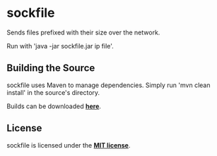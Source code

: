 # sockfile
Sends files prefixed with their size over the network.

Run with 'java -jar sockfile.jar ip file'.

## Building the Source
sockfile uses Maven to manage dependencies. Simply run 'mvn clean install' in the source's directory.

Builds can be downloaded **[here](http://build.spacehq.org/job/sockfile)**.

## License
sockfile is licensed under the **[MIT license](http://www.opensource.org/licenses/mit-license.html)**.